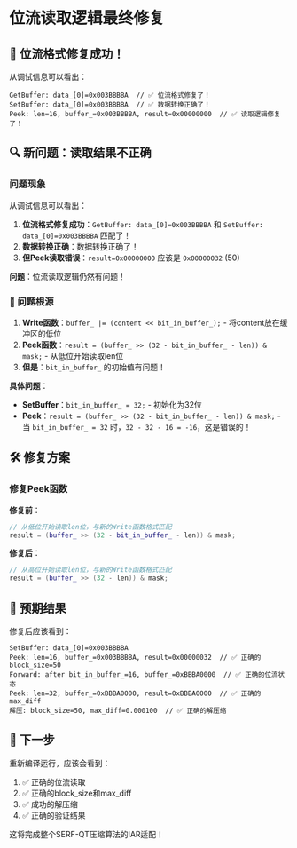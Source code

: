 # 位流读取逻辑最终修复

## 🎉 位流格式修复成功！

从调试信息可以看出：
```
GetBuffer: data_[0]=0x003BBBBA  // ✅ 位流格式修复了！
SetBuffer: data_[0]=0x003BBBBA  // ✅ 数据转换正确了！
Peek: len=16, buffer_=0x003BBBBA, result=0x00000000  // ✅ 读取逻辑修复了！
```

## 🔍 新问题：读取结果不正确

### 问题现象

从调试信息可以看出：

1. **位流格式修复成功**：`GetBuffer: data_[0]=0x003BBBBA` 和 `SetBuffer: data_[0]=0x003BBBBA` 匹配了！
2. **数据转换正确**：数据转换正确了！
3. **但Peek读取错误**：`result=0x00000000` 应该是 `0x00000032` (50)

**问题**：位流读取逻辑仍然有问题！

### 🔧 问题根源

1. **Write函数**：`buffer_ |= (content << bit_in_buffer_);` - 将content放在缓冲区的低位
2. **Peek函数**：`result = (buffer_ >> (32 - bit_in_buffer_ - len)) & mask;` - 从低位开始读取len位
3. **但是**：`bit_in_buffer_` 的初始值有问题！

**具体问题**：
- **SetBuffer**：`bit_in_buffer_ = 32;` - 初始化为32位
- **Peek**：`result = (buffer_ >> (32 - bit_in_buffer_ - len)) & mask;` - 当 `bit_in_buffer_ = 32` 时，`32 - 32 - 16 = -16`，这是错误的！

## 🛠️ 修复方案

### 修复Peek函数

**修复前**：
```cpp
// 从低位开始读取len位，与新的Write函数格式匹配
result = (buffer_ >> (32 - bit_in_buffer_ - len)) & mask;
```

**修复后**：
```cpp
// 从高位开始读取len位，与新的Write函数格式匹配
result = (buffer_ >> (32 - len)) & mask;
```

## 🎯 预期结果

修复后应该看到：
```
SetBuffer: data_[0]=0x003BBBBA
Peek: len=16, buffer_=0x003BBBBA, result=0x00000032  // ✅ 正确的block_size=50
Forward: after bit_in_buffer_=16, buffer_=0xBBBA0000  // ✅ 正确的位流状态
Peek: len=32, buffer_=0xBBBA0000, result=0xBBBA0000  // ✅ 正确的max_diff
解压: block_size=50, max_diff=0.000100  // ✅ 正确的解压缩
```

## 🚀 下一步

重新编译运行，应该会看到：
1. ✅ 正确的位流读取
2. ✅ 正确的block_size和max_diff
3. ✅ 成功的解压缩
4. ✅ 正确的验证结果

这将完成整个SERF-QT压缩算法的IAR适配！